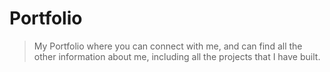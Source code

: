 # Portfolio

> My Portfolio where you can connect with me, and can find all the other information about me, including all the projects that I have built.
